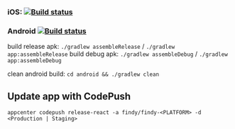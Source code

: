 ### iOS: [![Build status](https://build.appcenter.ms/v0.1/apps/ed535696-a042-429d-84d4-d4d6fb68988c/branches/staging/badge)](https://appcenter.ms)

### Android [![Build status](https://build.appcenter.ms/v0.1/apps/d3bb5829-7d2e-4691-8ff1-3a9909bc7e01/branches/staging/badge)](https://appcenter.ms)

build release apk: `./gradlew assembleRelease` / `./gradlew app:assembleRelease`
build debug apk: `./gradlew assembleDebug` / `./gradlew app:assembleDebug`

clean android build: `cd android && ./gradlew clean`

## Update app with CodePush

`appcenter codepush release-react -a findy/findy-<PLATFORM> -d <Production | Staging>`

